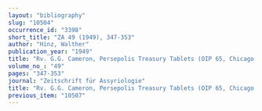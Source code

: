 ```yaml
---
layout: "bibliography"
slug: "10504"
occurrence_id: "3398"
short_title: "ZA 49 (1949), 347-353"
author: "Hinz, Walther"
publication_year: "1949"
title: "Rv. G.G. Cameron, Persepolis Treasury Tablets (OIP 65, Chicago 1948)"
volume_no_: "49"
pages: "347-353"
journal: "Zeitschrift für Assyriologie"
title: "Rv. G.G. Cameron, Persepolis Treasury Tablets (OIP 65, Chicago 1948)"
previous_item: "10507"
---
```

